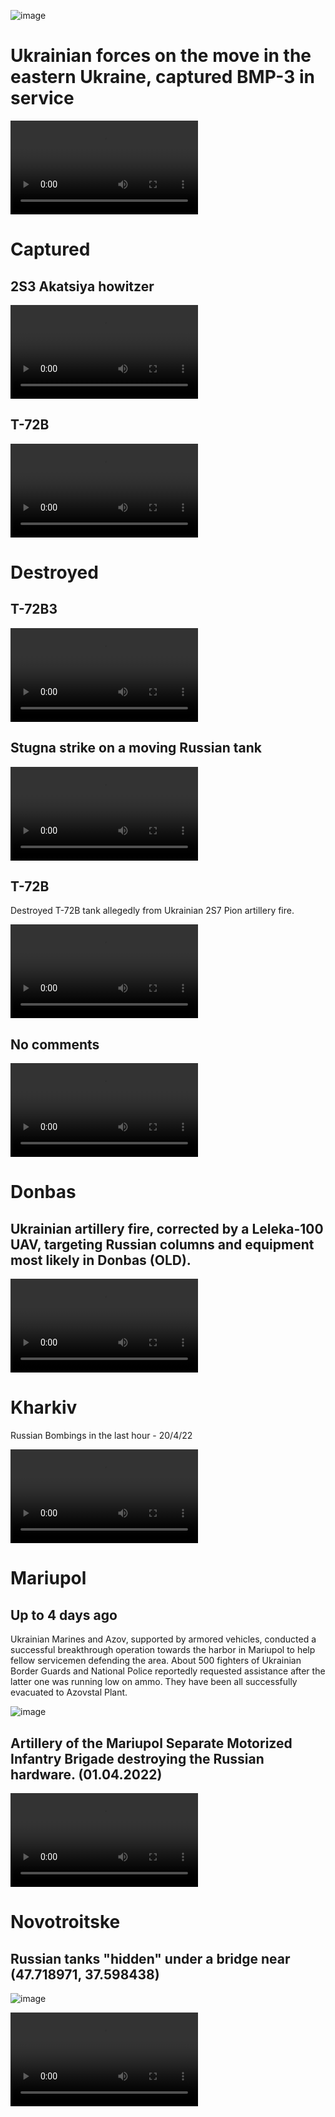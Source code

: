 ![image](https://user-images.githubusercontent.com/34960418/164202145-2c94ae76-5e99-4b81-a2d9-149767eaebd5.png)


# Ukrainian forces on the move in the eastern Ukraine, captured BMP-3 in service

<video 
  src="https://user-images.githubusercontent.com/34960418/164210408-fb4361b7-f8aa-457d-83e0-366445f99a09.mp4" controls="controls" style="max-width: 730px;">
</video>


# Captured

## 2S3 Akatsiya howitzer

<video 
  src="https://user-images.githubusercontent.com/34960418/164265004-0e3ce687-22ee-4fd7-9fb7-65e50e6abe8d.mp4" controls="controls" style="max-width: 730px;">
</video>

## T-72B

<video 
  src="https://user-images.githubusercontent.com/34960418/164307246-2823a7ff-8c61-49ed-a5af-9218ea82bc30.mp4" controls="controls" style="max-width: 730px;">
</video>


# Destroyed

## T-72B3

<video 
  src="https://user-images.githubusercontent.com/34960418/164311438-978577cc-4848-411e-be87-80ef5b5f9512.mp4" controls="controls" style="max-width: 730px;">
</video>


## Stugna strike on a moving Russian tank

<video 
  src="https://user-images.githubusercontent.com/34960418/164303573-f671b363-9b42-4bd8-b773-488a0b0d9c8a.mp4" controls="controls" style="max-width: 730px;">
</video>


## T-72B

Destroyed T-72B tank allegedly from Ukrainian 2S7 Pion artillery fire. 

<video 
  src="https://user-images.githubusercontent.com/34960418/164265757-6c48a168-f8a2-433f-818a-bc3de56578cd.mp4" controls="controls" style="max-width: 730px;">
</video>


## No comments

<video 
  src="https://user-images.githubusercontent.com/34960418/164211923-6dcd6d55-32b9-4589-80f0-fec237d50f3f.mp4" controls="controls" style="max-width: 730px;">
</video>


# Donbas 

## Ukrainian artillery fire, corrected by a Leleka-100 UAV, targeting Russian columns and equipment most likely in Donbas (OLD).

<video 
  src="https://user-images.githubusercontent.com/34960418/164211714-47065bf5-8027-4917-ac1b-11879a99a599.mp4" controls="controls" style="max-width: 730px;">
</video>


# Kharkiv

Russian Bombings in the last hour - 20/4/22

<video 
  src="https://user-images.githubusercontent.com/34960418/164312001-0156b83c-539a-4d91-bc70-d9bdd4188ee7.mp4" controls="controls" style="max-width: 730px;">
</video>


# Mariupol 

## Up to 4 days ago

Ukrainian Marines and Azov, supported by armored vehicles, conducted a successful breakthrough operation towards the harbor in Mariupol to help fellow servicemen defending the area. About 500 fighters of Ukrainian Border Guards and National Police reportedly requested assistance after the latter one was running low on ammo. They have been all successfully evacuated to Azovstal Plant.

![image](https://user-images.githubusercontent.com/34960418/164276895-829001b8-39d0-4adc-8e96-808fd283616f.png)

## Artillery of the Mariupol Separate Motorized Infantry Brigade destroying the Russian hardware. (01.04.2022)

<video 
  src="https://user-images.githubusercontent.com/34960418/164201639-3bf94ac0-478c-4f76-af72-f79260e8594b.mp4" controls="controls" style="max-width: 730px;">
</video>


# Novotroitske

## Russian tanks "hidden" under a bridge near (47.718971, 37.598438)

![image](https://user-images.githubusercontent.com/34960418/164266243-e2b2e202-db74-4f93-9d8e-c03c7cb7f39f.png)

<video 
  src="https://user-images.githubusercontent.com/34960418/164266372-100c799e-3fab-409c-90b3-1ea8e9f02ec9.mp4" controls="controls" style="max-width: 730px;">
</video>


